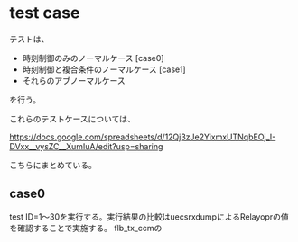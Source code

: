 # test case

テストは、

 + 時刻制御のみのノーマルケース  [case0]
 + 時刻制御と複合条件のノーマルケース [case1]
 + それらのアブノーマルケース

を行う。

これらのテストケースについては、

https://docs.google.com/spreadsheets/d/12Qj3zJe2YixmxUTNqbEOj_I-DVxx__vysZC__XumIuA/edit?usp=sharing

こちらにまとめている。

## case0
test ID=1〜30を実行する。実行結果の比較はuecsrxdumpによるRelayoprの値を確認することで実施する。
flb_tx_ccmの


